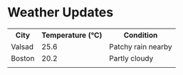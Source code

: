 # Weather Updates

<!-- WEATHER-UPDATE-START -->
<table><tr><th>City</th><th>Temperature (°C)</th><th>Condition</th></tr><tr><td>Valsad</td><td>25.6</td><td>Patchy rain nearby</td></tr><tr><td>Boston</td><td>20.2</td><td>Partly cloudy</td></tr><tr><td></td><td></td><td></td></tr></table>
<!-- WEATHER-UPDATE-END -->
